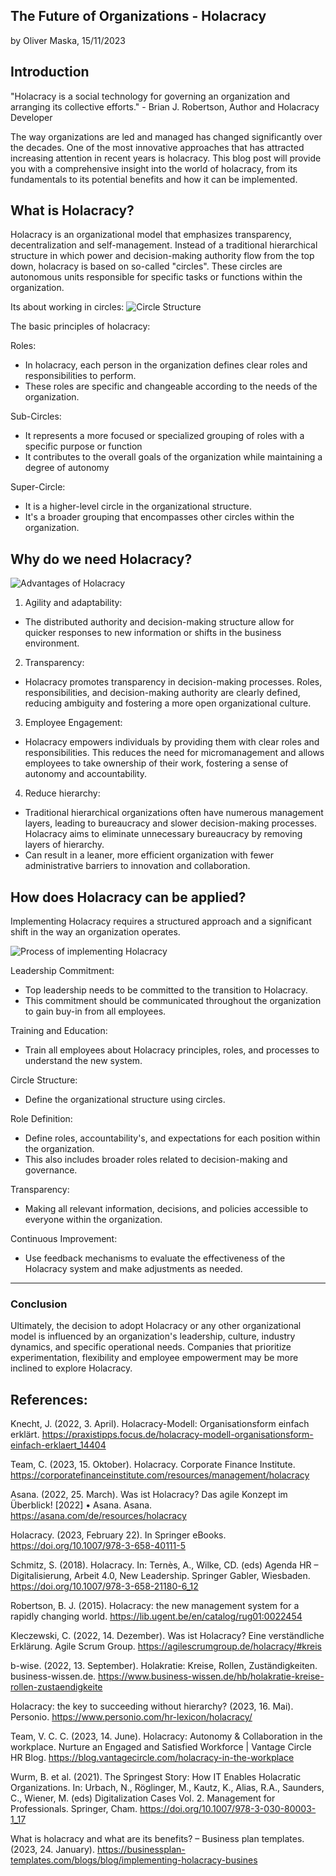  ## The Future of Organizations - Holacracy
by Oliver Maska, 15/11/2023
## Introduction

"Holacracy is a social technology for governing an organization and arranging its collective efforts." - Brian J. Robertson, Author and Holacracy Developer

The way organizations are led and managed has changed significantly over the decades. One of the most innovative approaches that has attracted increasing attention in recent years is holacracy. This blog post will provide you with a comprehensive insight into the world of holacracy, from its fundamentals to its potential benefits and how it can be implemented.
 
 ## What is Holacracy?
 
 Holacracy is an organizational model that emphasizes transparency, decentralization and self-management. Instead of a traditional hierarchical structure in which power and decision-making authority flow from the top down, holacracy is based on so-called "circles". These circles are autonomous units responsible for specific tasks or functions within the organization.

Its about working in circles:
![Circle Structure](image-26.png)


 The basic principles of holacracy:

Roles: 
- In holacracy, each person in the organization defines clear roles and responsibilities to perform. 
- These roles are specific and changeable according to the needs of the organization.
 
Sub-Circles:  
- It represents a more focused or specialized grouping of roles with a specific purpose or function
- It contributes to the overall goals of the organization while maintaining a degree of autonomy

Super-Circle: 
- It is a higher-level circle in the organizational structure. 
- It's a broader grouping that encompasses other circles within the organization.

## Why do we need Holacracy?

![Advantages of Holacracy](image-12.png)

1) Agility and adaptability: 

- The distributed authority and decision-making structure allow for quicker responses to new information or shifts in the business environment.

2) Transparency: 

- Holacracy promotes transparency in decision-making processes. Roles, responsibilities, and decision-making authority are clearly defined, reducing ambiguity and fostering a more open organizational culture.

3) Employee Engagement: 

- Holacracy empowers individuals by providing them with clear roles and responsibilities. This reduces the need for micromanagement and allows employees to take ownership of their work, fostering a sense of autonomy and accountability.

4) Reduce hierarchy:

- Traditional hierarchical organizations often have numerous management layers, leading to bureaucracy and slower decision-making processes. Holacracy aims to eliminate unnecessary bureaucracy by removing layers of hierarchy. 
- Can result in a leaner, more efficient organization with fewer administrative barriers to innovation and collaboration.

## How does Holacracy can be applied?

Implementing Holacracy requires a structured approach and a significant shift in the way an organization operates. 


![Process of implementing Holacracy](image-35.png)

Leadership Commitment: 

- Top leadership needs to be committed to the transition to Holacracy. 
- This commitment should be communicated throughout the organization to gain buy-in from all employees.

Training and Education: 
- Train all employees about Holacracy principles, roles, and processes to understand the new system.

Circle Structure: 
- Define the organizational structure using circles. 

Role Definition: 
- Define roles, accountability's, and expectations for each position within the organization. 
- This also includes broader roles related to decision-making and governance.

Transparency: 
- Making all relevant information, decisions, and policies accessible to everyone within the organization. 

Continuous Improvement: 
- Use feedback mechanisms to evaluate the effectiveness of the Holacracy system and make adjustments as needed.

---

### Conclusion

Ultimately, the decision to adopt Holacracy or any other organizational model is influenced by an organization's leadership, culture, industry dynamics, and specific operational needs. Companies that prioritize experimentation, flexibility and employee empowerment may be more inclined to explore Holacracy.

## References:
Knecht, J. (2022, 3. April). Holacracy-Modell: Organisationsform einfach erklärt. https://praxistipps.focus.de/holacracy-modell-organisationsform-einfach-erklaert_14404

Team, C. (2023, 15. Oktober). Holacracy. Corporate Finance Institute. https://corporatefinanceinstitute.com/resources/management/holacracy

Asana. (2022, 25. March). Was ist Holacracy? Das agile Konzept im Überblick! [2022] • Asana. Asana. https://asana.com/de/resources/holacracy

Holacracy. (2023, February 22). In Springer eBooks. https://doi.org/10.1007/978-3-658-40111-5

Schmitz, S. (2018). Holacracy. In: Ternès, A., Wilke, CD. (eds) Agenda HR – Digitalisierung, Arbeit 4.0, New Leadership. Springer Gabler, Wiesbaden. https://doi.org/10.1007/978-3-658-21180-6_12

Robertson, B. J. (2015). Holacracy: the new management system for a rapidly changing world. https://lib.ugent.be/en/catalog/rug01:0022454

Kleczewski, C. (2022, 14. Dezember). Was ist Holacracy? Eine verständliche Erklärung. Agile Scrum Group. https://agilescrumgroup.de/holacracy/#kreis

b-wise. (2022, 13. September). Holakratie: Kreise, Rollen, Zuständigkeiten. business-wissen.de. https://www.business-wissen.de/hb/holakratie-kreise-rollen-zustaendigkeite

Holacracy: the key to succeeding without hierarchy? (2023, 16. Mai). Personio. https://www.personio.com/hr-lexicon/holacracy/

Team, V. C. C. (2023, 14. June). Holacracy: Autonomy & Collaboration in the workplace. Nurture an Engaged and Satisfied Workforce | Vantage Circle HR Blog. https://blog.vantagecircle.com/holacracy-in-the-workplace

Wurm, B. et al. (2021). The Springest Story: How IT Enables Holacratic Organizations. In: Urbach, N., Röglinger, M., Kautz, K., Alias, R.A., Saunders, C., Wiener, M. (eds) Digitalization Cases Vol. 2. Management for Professionals. Springer, Cham. https://doi.org/10.1007/978-3-030-80003-1_17

What is holacracy and what are its benefits? – Business plan templates. (2023, 24. January). https://businessplan-templates.com/blogs/blog/implementing-holacracy-busines